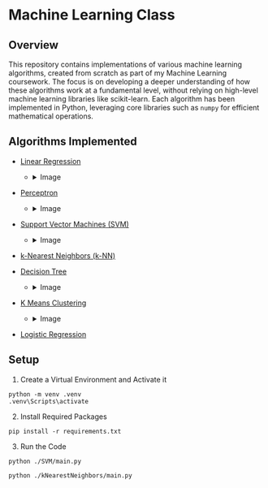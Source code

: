 # Machine Learning Class

## Overview

This repository contains implementations of various machine learning algorithms, created from scratch as part of my Machine Learning coursework. The focus is on developing a deeper understanding of how these algorithms work at a fundamental level, without relying on high-level machine learning libraries like scikit-learn. Each algorithm has been implemented in Python, leveraging core libraries such as `numpy` for efficient mathematical operations.

## Algorithms Implemented

- [Linear Regression](https://github.com/muilyang12/Classes/tree/master/Machine%20Learning/LinearRegression)

  - <details>
        <summary>Image</summary>
        <img src="https://muilyang12.github.io/assets/Classes%20-%20ML%20(LR%20with%20MSE).gif" alt="Linear Regression Image" width=500 />
    </details>

- [Perceptron](https://github.com/muilyang12/Classes/tree/master/Machine%20Learning/Perceptron)

  - <details>
        <summary>Image</summary>
        <img src="https://muilyang12.github.io/assets/Classes%20-%20ML%20(Perceptron).gif" alt="Perceptron Image" width=500 />
    </details>

- [Support Vector Machines (SVM)](https://github.com/muilyang12/Classes/tree/master/Machine%20Learning/SVM)

  - <details>
        <summary>Image</summary>
        <img src="https://muilyang12.github.io/assets/Classes%20-%20ML%20(SVM).gif" alt="SVM Image" width=500 />
    </details>

- [k-Nearest Neighbors (k-NN)](https://github.com/muilyang12/Classes/tree/master/Machine%20Learning/kNearestNeighbors)

- [Decision Tree](https://github.com/muilyang12/Classes/tree/master/Machine%20Learning/DecisionTree)

  - <details>
        <summary>Image</summary>
        <img src="https://muilyang12.github.io/assets/Classes%20-%20ML%20(Decision%20Tree).png" alt="Decision Tree Image" width=500 />
    </details>

- [K Means Clustering](https://github.com/muilyang12/Classes/tree/master/Machine%20Learning/kMeansClustering)

  - <details>
        <summary>Image</summary>
        <img src="https://muilyang12.github.io/assets/Classes%20-%20ML%20(K%20Means%20Clustering).png" alt="K Means Clustering Image" width=500 />
    </details>

- [Logistic Regression](https://github.com/muilyang12/Classes/tree/master/Machine%20Learning/LogisticRegression)

## Setup

1. Create a Virtual Environment and Activate it

```
python -m venv .venv
.venv\Scripts\activate
```

2. Install Required Packages

```
pip install -r requirements.txt
```

3. Run the Code

```
python ./SVM/main.py

python ./kNearestNeighbors/main.py
```
